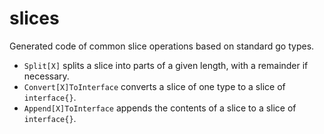 # slices

Generated code of common slice operations based on standard go types.

* `Split[X]` splits a slice into parts of a given length, with a remainder if necessary.
* `Convert[X]ToInterface` converts a slice of one type to a slice of `interface{}`.
* `Append[X]ToInterface` appends the contents of a slice to a slice of `interface{}`.
